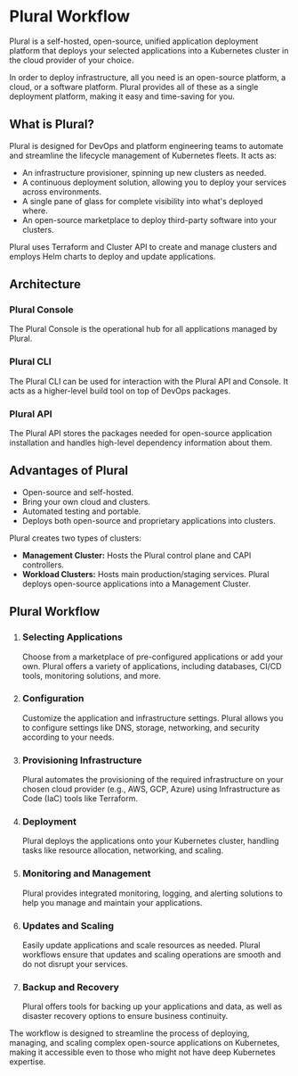 <!DOCTYPE html>
<html lang="en">
<head>
    <meta charset="UTF-8">
    <title>Plural Workflow</title>
</head>
<body>

<!-- Heading -->
<h1>Plural Workflow</h1>

<!-- Introduction -->
<p>Plural is a self-hosted, open-source, unified application deployment platform that deploys your selected applications into a Kubernetes cluster in the cloud provider of your choice.</p>
<p>In order to deploy infrastructure, all you need is an open-source platform, a cloud, or a software platform. Plural provides all of these as a single deployment platform, making it easy and time-saving for you.</p>

<!-- Subheading -->
<h2>What is Plural?</h2>

<!-- Paragraph -->
<p>Plural is designed for DevOps and platform engineering teams to automate and streamline the lifecycle management of Kubernetes fleets. It acts as:</p>
<ul>
    <li>An infrastructure provisioner, spinning up new clusters as needed.</li>
    <li>A continuous deployment solution, allowing you to deploy your services across environments.</li>
    <li>A single pane of glass for complete visibility into what's deployed where.</li>
    <li>An open-source marketplace to deploy third-party software into your clusters.</li>
</ul>
<p>Plural uses Terraform and Cluster API to create and manage clusters and employs Helm charts to deploy and update applications.</p>

<!-- Subheading -->
<h2>Architecture</h2>

<!-- Subheading -->
<h3>Plural Console</h3>
<p>The Plural Console is the operational hub for all applications managed by Plural.</p>

<!-- Subheading -->
<h3>Plural CLI</h3>
<p>The Plural CLI can be used for interaction with the Plural API and Console. It acts as a higher-level build tool on top of DevOps packages.</p>

<!-- Subheading -->
<h3>Plural API</h3>
<p>The Plural API stores the packages needed for open-source application installation and handles high-level dependency information about them.</p>

<!-- Subheading -->
<h2>Advantages of Plural</h2>

<!-- Paragraph -->
<ul>
    <li>Open-source and self-hosted.</li>
    <li>Bring your own cloud and clusters.</li>
    <li>Automated testing and portable.</li>
    <li>Deploys both open-source and proprietary applications into clusters.</li>
</ul>
<p>Plural creates two types of clusters:</p>
<ul>
    <li><strong>Management Cluster:</strong> Hosts the Plural control plane and CAPI controllers.</li>
    <li><strong>Workload Clusters:</strong> Hosts main production/staging services. Plural deploys open-source applications into a Management Cluster.</li>
</ul>

<!-- Subheading -->
<h2>Plural Workflow</h2>

<!-- Steps List -->
<ol>
    <li>
        <h3>Selecting Applications</h3>
        <p>Choose from a marketplace of pre-configured applications or add your own. Plural offers a variety of applications, including databases, CI/CD tools, monitoring solutions, and more.</p>
    </li>
    <li>
        <h3>Configuration</h3>
        <p>Customize the application and infrastructure settings. Plural allows you to configure settings like DNS, storage, networking, and security according to your needs.</p>
    </li>
    <li>
        <h3>Provisioning Infrastructure</h3>
        <p>Plural automates the provisioning of the required infrastructure on your chosen cloud provider (e.g., AWS, GCP, Azure) using Infrastructure as Code (IaC) tools like Terraform.</p>
    </li>
    <li>
        <h3>Deployment</h3>
        <p>Plural deploys the applications onto your Kubernetes cluster, handling tasks like resource allocation, networking, and scaling.</p>
    </li>
    <li>
        <h3>Monitoring and Management</h3>
        <p>Plural provides integrated monitoring, logging, and alerting solutions to help you manage and maintain your applications.</p>
    </li>
    <li>
        <h3>Updates and Scaling</h3>
        <p>Easily update applications and scale resources as needed. Plural workflows ensure that updates and scaling operations are smooth and do not disrupt your services.</p>
    </li>
    <li>
        <h3>Backup and Recovery</h3>
        <p>Plural offers tools for backing up your applications and data, as well as disaster recovery options to ensure business continuity.</p>
    </li>
</ol>

<p>The workflow is designed to streamline the process of deploying, managing, and scaling complex open-source applications on Kubernetes, making it accessible even to those who might not have deep Kubernetes expertise.</p>

</body>
</html>
